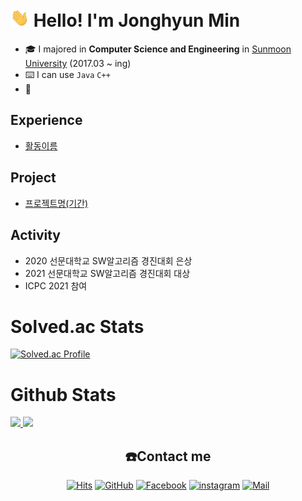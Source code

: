 # <img  src="https://raw.githubusercontent.com/ABSphreak/ABSphreak/master/gifs/Hi.gif" width="30px">  Hello! I'm Jonghyun Min
- 🎓 I majored in **Computer Science and Engineering** in [Sunmoon University](https://lily.sunmoon.ac.kr/MainDefault.aspx?la=ko) (2017.03 ~ ing)
- ⌨️  I can use `Java` `C++`
- 🤔 

## Experience
- [활동이름](링크)

## Project
- [프로젝트명(기간)](링크)

## Activity
- 2020 선문대학교 SW알고리즘 경진대회 은상
- 2021 선문대학교 SW알고리즘 경진대회 대상
- ICPC 2021 참여

# Solved.ac Stats
 [![Solved.ac Profile](http://mazassumnida.wtf/api/v2/generate_badge?boj=alswhdgus9)](https://solved.ac/alswhdgus9/)
 

# Github Stats
<a href='#'>
 <img src = "https://github-readme-stats.vercel.app/api?username=straightmin&theme=react&show_icons=true&hide_border=true" height = "180px">
 <img src = "https://github-readme-stats.vercel.app/api/top-langs/?username=straightmin&theme=react&layout=compact" height = "180px">
</a>
<div align=center>
 

## ☎️Contact me
  
[![Hits](https://hits.seeyoufarm.com/api/count/incr/badge.svg?url=https://github.com/straightmin)](https://hits.seeyoufarm.com)
[![GitHub](http://img.shields.io/badge/GitHub-Black?style=flat-square&logo=github&link=https://github.com/straightmin)](https://github.com/straightmin)
[![Facebook](https://img.shields.io/badge/facebook-1877f2?style=flat-square&logo=facebook&logoColor=white&link=https://www.facebook.com/straightmin/)](https://www.facebook.com/straightmin/)
[![instagram](https://img.shields.io/badge/instagram-E4405F?style=flat-square&logo=Instagram&logoColor=white&link=https://www.instagram.com/straightmin/)](https://www.instagram.com/straightmin/)
[![Mail](https://img.shields.io/badge/Gmail-d14836?style=flat-square&logo=Gmail&logoColor=white&link=mailto:straightmin@gmail.com)](mailto:straightmin@gmail.com)
</div>
